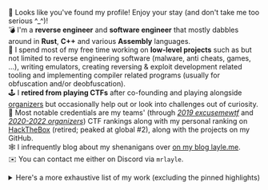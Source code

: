 👋 Looks like you've found my profile! Enjoy your stay (and don't take me too serious ^\_^)!  
💣 I'm a **reverse engineer** and **software engineer** that mostly dabbles around in **Rust**, **C++** and various **Assembly** languages.  
👹 I spend most of my free time working on **low-level projects** such as but not limited to reverse engineering software (malware, anti cheats, games, ...), writing emulators, creating reversing & exploit development related tooling and implementing compiler related programs (usually for obfuscation and/or deobfuscation).  
🕹️ I **retired from playing CTFs** after co-founding and playing alongside [organizers](https://ctftime.org/team/42934/) but occasionally help out or look into challenges out of curiosity.  
🔑 Most notable credentials are my teams' (through *[2019 excusemewtf](https://ctftime.org/team/104977/)* and *[2020-2022 organizers](https://ctftime.org/team/42934/)*) CTF rankings along with my personal ranking on [HackTheBox](https://app.hackthebox.com/profile/7533) (retired; peaked at global #2), along with the projects on my GitHub.  
🕸️ I infrequently blog about my shenanigans over [on my blog layle.me](https://layle.me).  
✉️ You can contact me either on Discord via `mrlayle`.  

<details>
  <summary>Here's a more exhaustive list of my work (excluding the pinned highlights)</summary>

  * [vacation3-emu](https://github.com/ioncodes/vacation3-emu) - An emulator that deobfuscates and decrypts VAC3 anticheat modules
  * [long_night](https://github.com/ioncodes/long_night) - A collection of themes based on pastel colors, created for reverse engineers
  * [RACEAC](https://github.com/ioncodes/RACEAC) - Proof of concept code for an EasyAntiCheat race condition that allowed you to tamper resource data
  * [rw](https://github.com/ioncodes/rw) - A kernel driver exposing read/write capabilities to usermode
  * [dlsym_hook](https://github.com/ioncodes/dlsym_hook) - Rewrites a binary statically by lifting the instructions to LLVM, hooking a function and compiling it back
  * [DeadByDaylight](https://github.com/ioncodes/DeadByDaylight) - Dead by Daylight research material gathered while reverse engineering the game
  * [FallGuys](https://github.com/ioncodes/FallGuys) - FallGuys cheat that used internal functions present in one of the first published releases of the game
  * [NonlethalCompany](https://github.com/ioncodes/NonlethalCompany) - Lethal Company cheat that uses Harmony to change various aspects of the game (infinite sprint, no death, etc)
  * [Maze](https://github.com/ioncodes/Maze) - Cheats for "Maze", LiveOverflow's game hacking challenge
  * [docker-compiler-explorer](https://github.com/ioncodes/docker-compiler-explorer) - Dockerized version of Godbolt's Compiler Explorer preconfigured with C, C++, Rust and LLVM
  * [dbgmon](https://github.com/ioncodes/dbgmon) - Reverse engineered implementation of DbgView's usermode logger
  * [Curveball](https://github.com/ioncodes/Curveball) - Proof of concept code for CVE-2020-0601 also known as the "CryptoAPI exploit"
  * [BlueGate](https://github.com/ioncodes/BlueGate) - PoC for the Remote Desktop Gateway vulnerability - CVE-2020-0609 & CVE-2020-0610
  * [SteamManifestFixer](https://github.com/ioncodes/SteamManifestFixer) - Patches Steam to download depot files without manifest data
  * [pooldump](https://github.com/ioncodes/pooldump) - Allows you to dump all nonpaged `BigPool`s from kernel
  * [sbb](https://github.com/ioncodes/sbb) - A commandline tool that allows you to check the public transportation connection via SBB
  * [JodelAPI](https://github.com/ioncodes/JodelAPI) - A wrapper for Jodel's API
</details>
